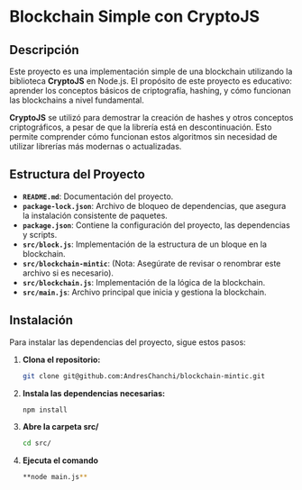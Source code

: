 # Blockchain Simple con CryptoJS

## Descripción

Este proyecto es una implementación simple de una blockchain utilizando la biblioteca **CryptoJS** en Node.js. El propósito de este proyecto es educativo: aprender los conceptos básicos de criptografía, hashing, y cómo funcionan las blockchains a nivel fundamental.

**CryptoJS** se utilizó para demostrar la creación de hashes y otros conceptos criptográficos, a pesar de que la librería está en descontinuación. Esto permite comprender cómo funcionan estos algoritmos sin necesidad de utilizar librerías más modernas o actualizadas.

## Estructura del Proyecto

- **`README.md`**: Documentación del proyecto.
- **`package-lock.json`**: Archivo de bloqueo de dependencias, que asegura la instalación consistente de paquetes.
- **`package.json`**: Contiene la configuración del proyecto, las dependencias y scripts.
- **`src/block.js`**: Implementación de la estructura de un bloque en la blockchain.
- **`src/blockchain-mintic`**: (Nota: Asegúrate de revisar o renombrar este archivo si es necesario).
- **`src/blockchain.js`**: Implementación de la lógica de la blockchain.
- **`src/main.js`**: Archivo principal que inicia y gestiona la blockchain.

## Instalación

Para instalar las dependencias del proyecto, sigue estos pasos:

1. **Clona el repositorio:**
   ```bash
   git clone git@github.com:AndresChanchi/blockchain-mintic.git
2. **Instala las dependencias necesarias:**
   ```bash
   npm install
3. **Abre la carpeta src/**
   ```bash
   cd src/
4. **Ejecuta el comando** 
   ```bash
   **node main.js**
